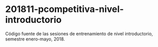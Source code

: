# 201811-pcompetitiva-nivel-introductorio
Código fuente de las sesiones de entrenamiento de nivel introductorio, semestre enero-mayo, 2018. 
